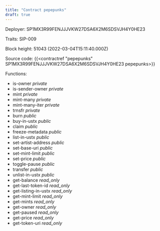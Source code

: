 ```yaml
---
title: "Contract pepepunks"
draft: true
---
```

Deployer: SP1MX3R99FENJJJVKW27DSA6X2M6SDSVJH4Y0HE23

Traits:
SIP-009 



Block height: 51043 (2022-03-04T15:11:40.000Z)

Source code: {{<contractref "pepepunks" SP1MX3R99FENJJJVKW27DSA6X2M6SDSVJH4Y0HE23 pepepunks>}}

Functions:

* is-owner _private_
* is-sender-owner _private_
* mint _private_
* mint-many _private_
* mint-many-iter _private_
* trnsfr _private_
* burn _public_
* buy-in-ustx _public_
* claim _public_
* freeze-metadata _public_
* list-in-ustx _public_
* set-artist-address _public_
* set-base-uri _public_
* set-mint-limit _public_
* set-price _public_
* toggle-pause _public_
* transfer _public_
* unlist-in-ustx _public_
* get-balance _read_only_
* get-last-token-id _read_only_
* get-listing-in-ustx _read_only_
* get-mint-limit _read_only_
* get-mints _read_only_
* get-owner _read_only_
* get-paused _read_only_
* get-price _read_only_
* get-token-uri _read_only_
